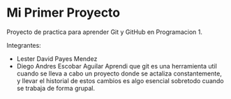 # Mi Primer Proyecto

Proyecto de practica para aprender Git y GitHub en Programacion 1.

Integrantes:
- Lester David Payes Mendez
- Diego Andres Escobar Aguilar
    Aprendi que git es una herramienta util cuando se lleva a cabo un proyecto donde se actaliza
    constantemente, y llevar el historial de estos cambios es algo esencial sobretodo cuando se
    trabaja de forma grupal.
